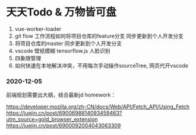 # 天天Todo & 万物皆可盘

1. vue-worker-loader
2. git flow 工作流程如何将项目仓库的feature分支 同步更新到个人开发分支
3. 将项目仓库的master  同步更新到个人开发分支
4. vscode 壁纸模糊  tensorflow.js 人脸识别
1. 四象限管理
2. 如何快速在本地解决冲突，不用每次手动操作sourceTree, 网页代开vscode

### 2020-12-05
前端规划需要出大纲，结合最新jd
homework：

https://developer.mozilla.org/zh-CN/docs/Web/API/Fetch_API/Using_Fetch
https://juejin.cn/post/6900698814093459463?utm_source=gold_browser_extension
https://juejin.cn/post/6900092004043063309
